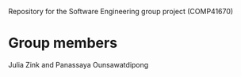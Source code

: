 Repository for the Software Engineering group project (COMP41670)

# Group members
Julia Zink and Panassaya Ounsawatdipong
